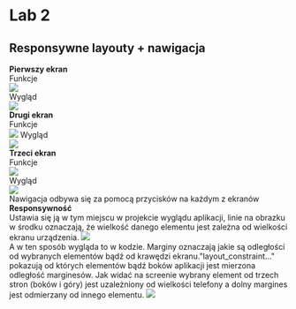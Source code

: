 # Lab 2
## Responsywne layouty + nawigacja
**Pierwszy ekran**  
Funkcje  
![](Screen/MAF.jpg)  
Wygląd  
![](Screen/MAA.jpg)  
**Drugi ekran**  
Funkcje  
![](Screen/SAF.jpg) 
Wygląd  
![](Screen/SAA.jpg)  
**Trzeci ekran**  
Funkcje  
![](Screen/TAF.jpg)  
Wygląd  
![](Screen/TAA.jpg)  
Nawigacja odbywa się za pomocą przycisków na każdym z ekranów  
**Responsywność**  
Ustawia się ją w tym miejscu w projekcie wyglądu aplikacji, linie na obrazku w środku oznaczają, że wielkość danego elementu jest zależna od wielkości ekranu urządzenia.
![](Screen/Res.jpg)  
A w ten sposób wygląda to w kodzie. Marginy oznaczają jakie są odległości od wybranych elementów bądź od krawędzi ekranu."layout_constraint..." pokazują od których elementów bądź boków aplikacji jest mierzona odległość marginesów. Jak widać na screenie wybrany element od trzech stron (boków i góry) jest uzależniony od wielkości telefony a dolny margines jest odmierzany od innego elementu. 
![](Screen/Res2.jpg)  